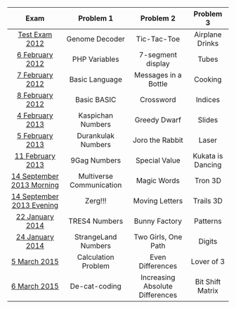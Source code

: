 | Exam | Problem 1 | Problem 2 | Problem 3 |
| :-: | :-: | :-: | :-: |
| [Test Exam 2012](http://bgcoder.com/Contests/10/CSharp-Fundamentals-2011-2012-Part-2-Test-Exam) | Genome Decoder | Tic-Tac-Toe | Airplane Drinks |
| [6 February 2012](http://bgcoder.com/Contests/7/Telerik-Academy-Exam-2-6-Feb-2012) | PHP Variables | 7-segment display | Tubes |
| [7 February 2012](http://bgcoder.com/Contests/8/Telerik-Academy-Exam-2-7-Feb-2012) | Basic Language | Messages in a Bottle | Cooking |
| [8 February 2012](http://bgcoder.com/Contests/9/Telerik-Academy-Exam-2-8-Feb-2012) | Basic BASIC | Crossword | Indices |
| [4 February 2013](http://bgcoder.com/Contests/52/CSharp-Part-2-2012-2013-4-Feb-2013-Morning) | Kaspichan Numbers | Greedy Dwarf | Slides |
| [5 February 2013](http://bgcoder.com/Contests/54/CSharp-Part-2-2012-2013-5-Feb-2013) | Durankulak Numbers | Joro the Rabbit | Laser |
| [11 February 2013](http://bgcoder.com/Contests/55/CSharp-Part-2-2012-2013-11-Feb-2013) | 9Gag Numbers | Special Value | Kukata is Dancing |
| [14 September 2013 Morning](http://bgcoder.com/Contests/94/CSharp-Part-2-2013-2014-14-Sept-2013-Morning) | Multiverse Communication | Magic Words | Tron 3D |
| [14 September 2013 Evening](http://bgcoder.com/Contests/95/CSharp-Part-2-2013-2014-14-Sept-2013-Evening) | Zerg!!! | Moving Letters | Trails 3D |
| [22 January 2014](http://bgcoder.com/Contests/142/CSharp-Part-2-2013-2014-22-Jan-2014-Evening) | TRES4 Numbers | Bunny Factory | Patterns |
| [24 January 2014](http://bgcoder.com/Contests/143/CSharp-Part-2-2013-2014-24-Jan-2014-Evening) | StrangeLand Numbers | Two Girls, One Path | Digits |
| [5 March 2015](http://bgcoder.com/Contests/221/CSharp-Part-2-2015-2016-5-March-2015-Evening) | Calculation Problem | Even Differences | Lover of 3 |
| [6 March 2015](http://bgcoder.com/Contests/223/CSharp-Part-2-2015-2016-6-March-2015-Evening) | De-cat-coding | Increasing Absolute Differences | Bit Shift Matrix |